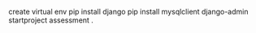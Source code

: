 create virtual env 
pip install django
pip install mysqlclient
django-admin startproject assessment .
